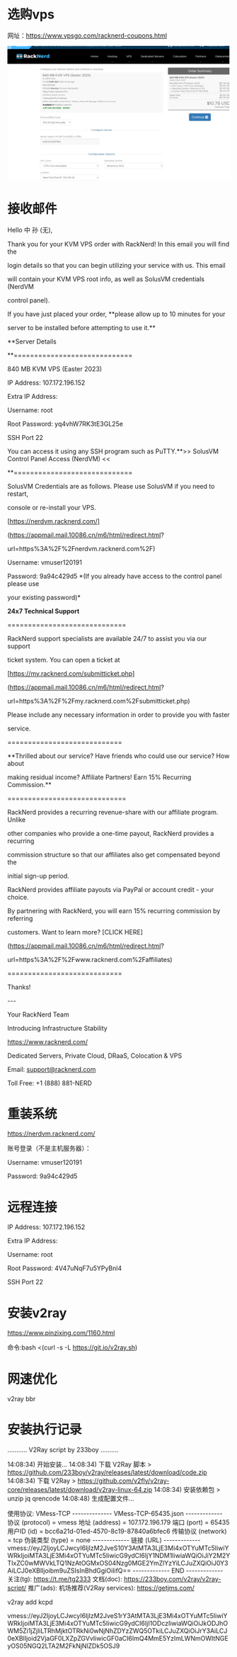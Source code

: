 # 选购vps

网址：https://www.vpsgo.com/racknerd-coupons.html

![image-20230518222224170](images/image-20230518222224170.png)

# 接收邮件

Hello 中 孙 (无), 

Thank you for your KVM VPS order with RackNerd! In this email you will find the 

login details so that you can begin utilizing your service with us. This email 

will contain your KVM VPS root info, as well as SolusVM credentials (NerdVM 

control panel). 

If you have just placed your order, **please allow up to 10 minutes for your 

server to be installed before attempting to use it.** 

**Server Details 

**============================= 

840 MB KVM VPS (Easter 2023) 

IP Address: 107.172.196.152 

Extra IP Address: 

Username: root 

Root Password: yq4vhW7RK3tE3GL25e 

SSH Port 22 

You can access it using any SSH program such as PuTTY.**>> SolusVM Control Panel Access (NerdVM) << 

**============================= 

SolusVM Credentials are as follows. Please use SolusVM if you need to restart, 

console or re-install your VPS. 

[https://nerdvm.racknerd.com/] 

(https://appmail.mail.10086.cn/m6/html/redirect.html? 

url=https%3A%2F%2Fnerdvm.racknerd.com%2F) 

Username: vmuser120191 

Password: 9a94c429d5 *(If you already have access to the control panel please use 

your existing password)* 

**24x7 Technical Support** 

============================= 

RackNerd support specialists are available 24/7 to assist you via our support 

ticket system. You can open a ticket at 

[https://my.racknerd.com/submitticket.php] 

(https://appmail.mail.10086.cn/m6/html/redirect.html? 

url=https%3A%2F%2Fmy.racknerd.com%2Fsubmitticket.php) 

Please include any necessary information in order to provide you with faster 

service. 

============================ 

**Thrilled about our service? Have friends who could use our service? How about 

making residual income? Affiliate Partners! Earn 15% Recurring Commission.** 

============================= 

RackNerd provides a recurring revenue-share with our affiliate program. Unlike 

other companies who provide a one-time payout, RackNerd provides a recurring 

commission structure so that our affiliates also get compensated beyond the 

initial sign-up period. 

RackNerd provides affiliate payouts via PayPal or account credit - your choice. 

By partnering with RackNerd, you will earn 15% recurring commission by referring 

customers. Want to learn more? [CLICK HERE] 

(https://appmail.mail.10086.cn/m6/html/redirect.html? 

url=https%3A%2F%2Fwww.racknerd.com%2Faffiliates) 

============================ 

Thanks! 

\--- 

Your RackNerd Team 

Introducing Infrastructure Stability 

https://www.racknerd.com/ 

Dedicated Servers, Private Cloud, DRaaS, Colocation & VPS 

Email: support@racknerd.com 

Toll Free: +1 (888) 881-NERD





# 重装系统

https://nerdvm.racknerd.com/

账号登录（不是主机服务器）：

Username: vmuser120191

Password: 9a94c429d5

# 远程连接

IP Address: 107.172.196.152

Extra IP Address:

Username: root

Root Password: 4V47uNqF7u5YPyBnl4

SSH Port 22





# 安装v2ray

https://www.pinzixing.com/1160.html

命令:bash <(curl -s -L https://git.io/v2ray.sh)

# 网速优化

v2ray bbr







# 安装执行记录

........... V2Ray script by 233boy ..........

14:08:34) 开始安装...
14:08:34) 下载 V2Ray 脚本 > https://github.com/233boy/v2ray/releases/latest/download/code.zip
14:08:34) 下载 V2Ray > https://github.com/v2fly/v2ray-core/releases/latest/download/v2ray-linux-64.zip
14:08:34) 安装依赖包 > unzip jq qrencode
14:08:48) 生成配置文件...

使用协议: VMess-TCP
-------------- VMess-TCP-65435.json -------------
协议 (protocol)         = vmess
地址 (address)          = 107.172.196.179
端口 (port)             = 65435
用户ID (id)             = bcc6a21d-01ed-4570-8c19-87840a6bfec6
传输协议 (network)      = tcp
伪装类型 (type)         = none
------------- 链接 (URL) -------------
vmess://eyJ2IjoyLCJwcyI6IjIzM2JveS10Y3AtMTA3LjE3Mi4xOTYuMTc5IiwiYWRkIjoiMTA3LjE3Mi4xOTYuMTc5IiwicG9ydCI6IjY1NDM1IiwiaWQiOiJiY2M2YTIxZC0wMWVkLTQ1NzAtOGMxOS04Nzg0MGE2YmZlYzYiLCJuZXQiOiJ0Y3AiLCJ0eXBlIjoibm9uZSIsInBhdGgiOiIifQ==
------------- END -------------
关注(tg): https://t.me/tg2333
文档(doc): https://233boy.com/v2ray/v2ray-script/
推广(ads): 机场推荐(V2Ray services): https://getjms.com/











 v2ray add kcpd

vmess://eyJ2IjoyLCJwcyI6IjIzM2JveS1rY3AtMTA3LjE3Mi4xOTYuMTc5IiwiYWRkIjoiMTA3LjE3Mi4xOTYuMTc5IiwicG9ydCI6IjI1ODczIiwiaWQiOiJkODJhOWM5Zi1jZjliLTRhMjktOTRkNi0wNjNhZDYzZWQ5OTkiLCJuZXQiOiJrY3AiLCJ0eXBlIjoid2VjaGF0LXZpZGVvIiwicGF0aCI6ImQ4MmE5YzlmLWNmOWItNGEyOS05NGQ2LTA2M2FkNjNlZDk5OSJ9



